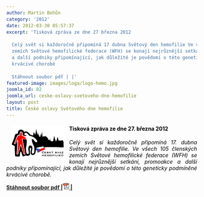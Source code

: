 ```yaml
---
author: Martin Bohůn
category: '2012'
date: 2012-03-30 05:57:37
excerpt: 'Tisková zpráva ze dne 27 března 2012

  Celý svět si každoročně připomíná 17 dubna Světový den hemofilie Ve všech 105 členských
  zemích Světové hemofilické federace (WFH) se konají nejrůznější setkání, promoakce
  a další podniky připomínající, jak důležité je povědomí o této geneticky podmíněné
  krvácivé chorobě

  Stáhnout soubor pdf | |'
featured-image: images/loga/logo-hemo.jpg
joomla_id: 82
joomla_url: ceske-oslavy-svetoveho-dne-hemofilie
layout: post
title: České oslavy Světového dne hemofilie
---
```


<h4><img src="images/loga/logo-hemo.jpg" border="0" width="146" height="90" style="float: left; margin-left: 10px; margin-right: 10px;" /><span style="color: #000000;">Tisková zpráva ze dne 27. března 2012</span></h4>
<p style="text-align: justify;"><em><span style="color: #000000;">Celý svět si každoročně připomíná 17. dubna Světový den hemofilie. Ve všech 105 členských zemích Světové hemofilické federace (WFH) se konají nejrůznější setkání, promoakce a další podniky připomínající, jak důležité je povědomí o této geneticky podmíněné krvácivé chorobě.</span></em></p>
<p><strong><a href="images/dokumenty-pdf-doc/tiskova_zprava_1_2012.pdf" title="Tisková zpráva 1/2012">Stáhnout soubor pdf |<img src="images/Ikony/ikona_pdf.jpg" border="0" width="17" height="17" /> |</a></strong></p>